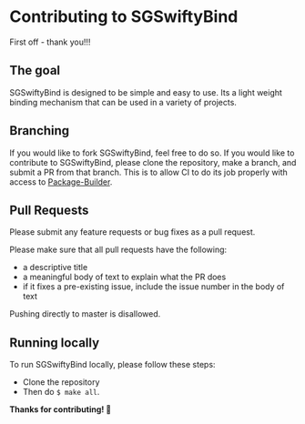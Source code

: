 # Contributing to SGSwiftyBind

First off - thank you!!!

## The goal

SGSwiftyBind is designed to be simple and easy to use. Its a light weight binding mechanism that can be used in a variety of projects.

## Branching

If you would like to fork SGSwiftyBind, feel free to do so. If you would like to contribute to SGSwiftyBind, please clone the repository, make a branch, and submit a PR from that branch. This is to allow CI to do its job properly with access to [Package-Builder](https://github.com/IBM-Swift/Package-Builder).

## Pull Requests

Please submit any feature requests or bug fixes as a pull request.

Please make sure that all pull requests have the following:

- a descriptive title
- a meaningful body of text to explain what the PR does
- if it fixes a pre-existing issue, include the issue number in the body of text

Pushing directly to master is disallowed.

## Running locally

To run SGSwiftyBind locally, please follow these steps:

- Clone the repository
- Then do `$ make all`.

**Thanks for contributing! :100:**